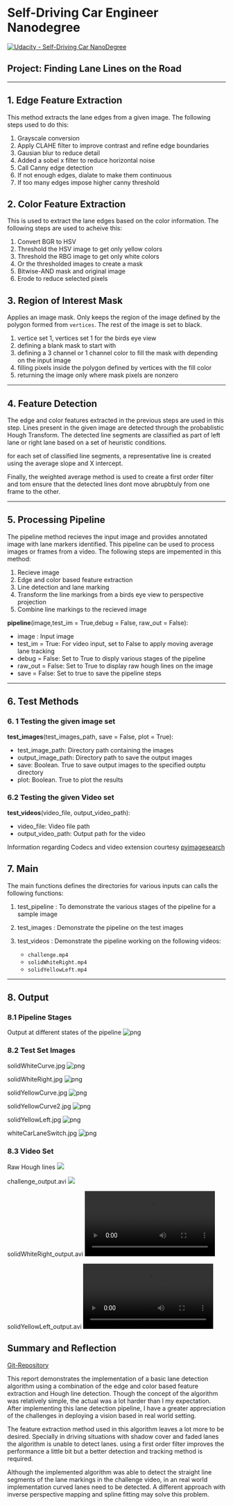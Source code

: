 
# Self-Driving Car Engineer Nanodegree
[![Udacity - Self-Driving Car NanoDegree](https://s3.amazonaws.com/udacity-sdc/github/shield-carnd.svg)](http://www.udacity.com/drive)

## Project: **Finding Lane Lines on the Road** 
***



## 1. Edge Feature Extraction

This method extracts the lane edges from a given image. The following steps used to do this:

1. Grayscale conversion
2. Apply CLAHE filter to improve contrast and refine edge boundaries
3. Gausian blur to reduce detail 
4. Added a sobel x filter to reduce horizontal noise
4. Call Canny edge detection
5. If not enough edges, dialate to make them continuous
6. If too many edges impose higher canny threshold

## 2. Color Feature Extraction
This is used to extract the lane edges based on the color information. The following steps are used to acheive this:

1. Convert BGR to HSV
2. Threshold the HSV image to get only yellow colors
3. Threshold the RBG image to get only white colors
4. Or the thresholded images to create a mask
5. Bitwise-AND mask and original image
6. Erode to reduce selected pixels


## 3. Region of Interest Mask
 Applies an image mask.
Only keeps the region of the image defined by the polygon
formed from `vertices`. The rest of the image is set to black.
1. vertice set 1, vertices set 1 for the birds eye view
2. defining a blank mask to start with
3. defining a 3 channel or 1 channel color to fill the mask with depending on the input image
4. filling pixels inside the polygon defined by vertices with the fill color    
5. returning the image only where mask pixels are nonzero


---
## 4. Feature Detection

The edge and color features extracted in the previous steps are used in this step. Lines present in the given image are detected through the probablistic Hough Transform. The detected line segments are classified as  part of left lane or right lane based on a set of heuristic conditions. 

for each set of classified line segments, a representative line is created using the average slope and X intercept. 

Finally, the weighted average method is used to create a first order filter and tom ensure that the detected lines dont move abrupbtuly from one frame to the other. 

---
## 5. Processing Pipeline

The pipeline method recieves the input image and provides annotated image with lane markers identified. This pipeline can be used to process images or frames from a video. The following steps are impemented in this method:
1. Recieve image
2. Edge and color based feature extraction
3. Line detection and lane marking
4. Transform the line markings from a birds eye view to perspective projection
5. Combine line markings to the recieved image 

**pipeline**(image,test_im = True,debug = False, raw_out = False):
 - image : Input image
 - test_im = True: For video input, set to False to apply moving average lane tracking
 - debug = False: Set to True to disply various stages of the pipeline 
 - raw_out = False: Set to True to display raw hough lines on the image
 - save = False: Set to true to save the pipeline steps


---
## 6. Test Methods
### 6. 1 Testing the given image set

**test_images**(test_images_path, save = False, plot = True):
 - test_image_path: Directory path containing the images
 - output_image_path: Directory path to save the output images
 - save: Boolean. True to save output images to the specified outptu directory
 - plot: Boolean. True to plot the results


### 6.2 Testing the given Video set

**test_videos**(video_file, output_video_path):
 - video_file: Video file path
 - output_video_path: Output path for the video
 
 Information regarding Codecs and video extension courtesy [pyimagesearch](http://www.pyimagesearch.com/2016/02/22/writing-to-video-with-opencv/)


## 7. Main

The main functions defines the directories for various inputs can calls the following functions:

1. test_pipeline : To demonstrate the various stages of the pipeline for a sample image

2. test_images : Demonstrate the pipeline on the test images

3. test_videos : Demonstrate the pipeline working on the following videos:
    - `challenge.mp4`
    - `solidWhiteRight.mp4`
    - `solidYellowLeft.mp4`

---

## 8. Output

### 8.1 Pipeline Stages

Output at different states of the pipeline
![png](Readme_resources/pipeline.png)


### 8.2 Test Set Images

solidWhiteCurve.jpg
![png](Readme_resources/output_22_3.png)

solidWhiteRight.jpg
![png](Readme_resources/output_22_5.png)

solidYellowCurve.jpg
![png](Readme_resources/output_22_7.png)

solidYellowCurve2.jpg
![png](Readme_resources/output_22_9.png)

solidYellowLeft.jpg
![png](Readme_resources/output_22_11.png)

whiteCarLaneSwitch.jpg
![png](Readme_resources/output_22_13.png)


### 8.3 Video Set
Raw Hough lines 
![](Readme_resources/solidWhiteRight_Raw_output.gif)

challenge_output.avi
![](Readme_resources/challenge_output.gif)

solidWhiteRight_output.avi
![](output_videos/solidWhiteRight_output.avi)

solidYellowLeft_output.avi
![](output_videos/solidYellowLeft_output.avi)


## Summary and Reflection

[Git-Repository](https://github.com/aksagg88/Advanced-Lane-Detection.git)

This report demonstrates the implementation of a basic lane detection algorithm using a combination of the edge and color based feature extraction and Hough line detection. Though the concept of the algorithm was relatively simple, the actual was a lot harder than I my expectation. After implementing this lane detection pipeline, I have a greater appreciation of the challenges in deploying a vision based in real world setting.

The feature extraction method used in this algorithm leaves a lot more to be desired. Specially in driving situations with shadow cover and faded lanes the algorithm is unable to detect lanes. using a first order filter improves the performance a little bit but a better detection and tracking method is required.

Although the implemented algorithm was able to detect the straight line segments of the lane markings in the challenge video, in an real world implementation curved lanes need to be detected. A different approach with inverse perspective mapping and  spline fitting may solve this problem.

